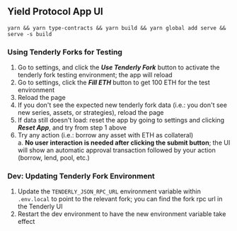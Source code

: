 ## Yield Protocol App UI

`yarn && yarn type-contracts && yarn build && yarn global add serve && serve -s build`

### Using Tenderly Forks for Testing

1. Go to settings, and click the **_Use Tenderly Fork_** button to activate the tenderly fork testing environment; the app will reload
2. Go to settings, click the **_Fill ETH_** button to get 100 ETH for the test environment
3. Reload the page
4. If you don't see the expected new tenderly fork data (i.e.: you don't see new series, assets, or strategies), reload the page
5. If data still doesn't load: reset the app by going to settings and clicking **_Reset App_**, and try from step 1 above
6. Try any action (i.e.: borrow any asset with ETH as collateral)  
   a. **No user interaction is needed after clicking the submit button**; the UI will show an automatic approval transaction followed by your action (borrow, lend, pool, etc.)

### Dev: Updating Tenderly Fork Environment

1. Update the `TENDERLY_JSON_RPC_URL` environment variable within `.env.local` to point to the relevant fork; you can find the fork rpc url in the Tenderly UI
2. Restart the dev environment to have the new environment variable take effect
